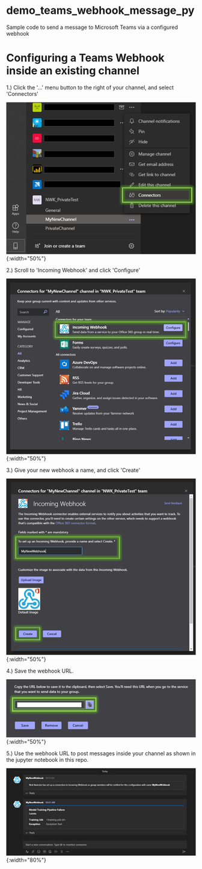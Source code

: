 # demo_teams_webhook_message_py
Sample code to send a message to Microsoft Teams via a configured webhook


# Configuring a Teams Webhook inside an existing channel

1.) Click the '...' menu button to the right of your channel, and select 'Connectors'

![Alt text](images/img1.png?raw=true "Connectors"){:width="50%"}

2.) Scroll to 'Incoming Webhook' and click 'Configure'

![Alt text](images/img2.png?raw=true "Webhook"){:width="50%"}

3.) Give your new webhook a name, and click 'Create'

![Alt text](images/img3.png?raw=true "Create"){:width="50%"}

4.) Save the webhook URL.

![Alt text](images/img4.png?raw=true "URL"){:width="50%"}

5.) Use the webhook URL to post messages inside your channel as shown in the jupyter notebook in this repo.

![Alt text](images/img5.png?raw=true "Your Message!"){:width="80%"}


